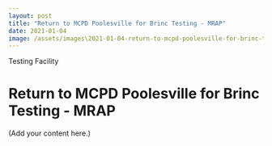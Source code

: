 ```yaml
---
layout: post
title: "Return to MCPD Poolesville for Brinc Testing - MRAP"
date: 2021-01-04
image: /assets/images\2021-01-04-return-to-mcpd-poolesville-for-brinc-testing---mrap/pic01.jpg
---
```


<span class="date">Testing Facility</span>

# Return to MCPD Poolesville for Brinc Testing - MRAP

(Add your content here.)
